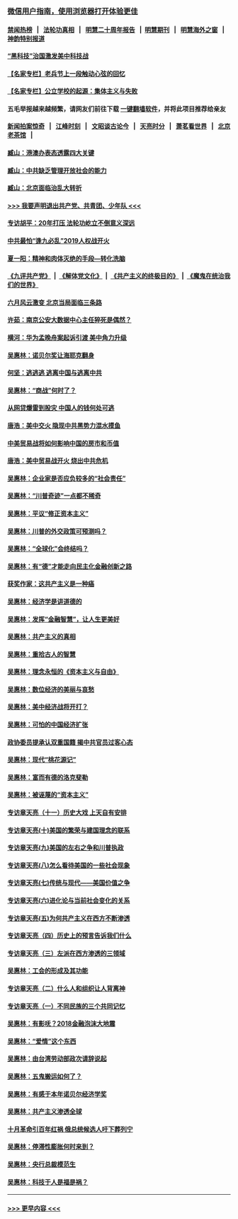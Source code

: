 ### [微信用户指南，使用浏览器打开体验更佳](https://github.com/gfw-breaker/banned-news1/blob/master/indexes/wechat-guide.md?t=0)
#### [禁闻热榜](热点新闻.md?t=0)  &nbsp;&nbsp;|&nbsp;&nbsp; [法轮功真相](https://github.com/gfw-breaker/truth/blob/master/README.md?t=0) &nbsp;&nbsp;|&nbsp;&nbsp; [明慧二十周年报告](https://github.com/gfw-breaker/mh-reports/blob/master/README.md?t=0) &nbsp;&nbsp;|&nbsp;&nbsp;[明慧期刊](https://github.com/gfw-breaker/mh-qikan) &nbsp;&nbsp;|&nbsp;&nbsp; [明慧海外之窗](https://github.com/gfw-breaker/mh-news/blob/master/README.md?t=0) &nbsp;&nbsp;|&nbsp;&nbsp; [神韵特别报道](https://github.com/gfw-breaker/mh-news/blob/master/shenyun.md?t=0)
#### [“黑科技”治国激发美中科技战](../pages/nsc423/n11638056.md?t=02081211) 
#### [【名家专栏】老兵节上一段触动心弦的回忆](../pages/nsc423/n11646016.md?t=02081211) 
#### [【名家专栏】公立学校的起源：集体主义与失败](../pages/nsc423/n11601833.md?t=02081211) 
#### 五毛举报越来越频繁，请网友们前往下载 [一键翻墙软件](https://github.com/gfw-breaker/ssr-accounts)，并将此项目推荐给亲友
#### [新闻拍案惊奇](https://github.com/gfw-breaker/banned-news1/blob/master/pages/link4.md) &nbsp;&nbsp;|&nbsp;&nbsp; [江峰时刻](https://github.com/gfw-breaker/banned-news1/blob/master/pages/link4.md) &nbsp;&nbsp;|&nbsp;&nbsp; [文昭谈古论今](https://github.com/gfw-breaker/banned-news1/blob/master/pages/link4.md) &nbsp;&nbsp;|&nbsp;&nbsp; [天亮时分](https://github.com/gfw-breaker/banned-news1/blob/master/pages/link4.md) &nbsp;&nbsp;|&nbsp;&nbsp; [萧茗看世界](https://github.com/gfw-breaker/banned-news1/blob/master/pages/link4.md) &nbsp;&nbsp;|&nbsp;&nbsp; [北京老茶馆](https://github.com/gfw-breaker/banned-news1/blob/master/pages/link4.md) &nbsp;&nbsp;|&nbsp;&nbsp; 
#### [臧山：港澳办表态透露四大关键](../pages/nsc423/n11421628.md?t=02081211) 
#### [臧山：中共缺乏管理开放社会的能力](../pages/nsc423/n11407457.md?t=02081211) 
#### [臧山：北京面临治乱大转折](../pages/nsc423/n11406895.md?t=02081211) 
#### [>>> 我要声明退出共产党、共青团、少年队 <<<](https://github.com/begood0513/goodnews/blob/master/quit/letter.md) 
#### [专访胡平：20年打压 法轮功屹立不倒意义深远](../pages/nsc423/n11398800.md?t=02081211) 
#### [中共最怕“逢九必乱”2019人权战开火](../pages/nsc423/n11385248.md?t=02081211) 
#### [夏一阳：精神和肉体灭绝的手段—转化洗脑](../pages/nsc423/n11368250.md?t=02081211) 
#### [《九评共产党》](https://github.com/begood0513/9ping.md/blob/master/README.md) &nbsp;|&nbsp; [《解体党文化》](../../../../jtdwh.md/blob/master/README.md)  &nbsp;|&nbsp; [《共产主义的终极目的》](../../../../gczydzjmd.md/blob/master/README.md) &nbsp;|&nbsp; [《魔鬼在统治我们的世界》](../../../../mgztzwmdsj.md/blob/master/README.md) 
#### [六月风云激变 北京当局面临三条路](../pages/nsc423/n11313668.md?t=02081211) 
#### [许茹：南京公安大数据中心主任猝死是偶然？](../pages/nsc423/n11064744.md?t=02081211) 
#### [横河：华为孟晚舟案起诉引渡 美中角力升级](../pages/nsc423/n11027230.md?t=02081211) 
#### [吴惠林：诺贝尔奖让海耶克翻身](../pages/nsc423/n10890049.md?t=02081211) 
#### [何坚：逃逃逃 逃离中国与逃离中共](../pages/nsc423/n10592891.md?t=02081211) 
#### [吴惠林：“商战”何时了？](../pages/nsc423/n10573558.md?t=02081211) 
#### [从网贷爆雷到股灾 中国人的钱何处可逃](../pages/nsc423/n10572800.md?t=02081211) 
#### [唐浩：美中交火 隐现中共黑势力混水摸鱼](../pages/nsc423/n10544040.md?t=02081211) 
#### [中美贸易战将如何影响中国的房市和币值](../pages/nsc423/n10543697.md?t=02081211) 
#### [唐浩：美中贸易战开火 烧出中共危机](../pages/nsc423/n10540126.md?t=02081211) 
#### [吴惠林：企业家是否应负较多的“社会责任”](../pages/nsc423/n10535022.md?t=02081211) 
#### [吴惠林：“川普奇迹”一点都不稀奇](../pages/nsc423/n10512808.md?t=02081211) 
#### [吴惠林：平议“修正资本主义”](../pages/nsc423/n10495724.md?t=02081211) 
#### [吴惠林：川普的外交政策可预测吗？](../pages/nsc423/n10462387.md?t=02081211) 
#### [吴惠林：“全球化”会终结吗？](../pages/nsc423/n10452838.md?t=02081211) 
#### [吴惠林：有“德”才能走向民主化金融创新之路](../pages/nsc423/n10432292.md?t=02081211) 
#### [获奖作家：这共产主义是一种癌](../pages/nsc423/n10431541.md?t=02081211) 
#### [吴惠林：经济学是讲道德的](../pages/nsc423/n10398014.md?t=02081211) 
#### [吴惠林：发挥“金融智慧”，让人生更美好](../pages/nsc423/n10375019.md?t=02081211) 
#### [吴惠林：共产主义的真相](../pages/nsc423/n10351394.md?t=02081211) 
#### [吴惠林：重拾古人的智慧](../pages/nsc423/n10337691.md?t=02081211) 
#### [吴惠林：理念永恒的《资本主义与自由》](../pages/nsc423/n10316274.md?t=02081211) 
#### [吴惠林：数位经济的美丽与哀愁](../pages/nsc423/n10292946.md?t=02081211) 
#### [吴惠林：美中经济战将开打？](../pages/nsc423/n10258825.md?t=02081211) 
#### [吴惠林：可怕的中国经济扩张](../pages/nsc423/n10219147.md?t=02081211) 
#### [政协委员提承认双重国籍 揭中共官员过客心态](../pages/nsc423/n10208809.md?t=02081211) 
#### [吴惠林：现代“桃花源记”](../pages/nsc423/n10185234.md?t=02081211) 
#### [吴惠林：富而有德的洛克斐勒](../pages/nsc423/n10142264.md?t=02081211) 
#### [吴惠林：被诬蔑的“资本主义”](../pages/nsc423/n10124816.md?t=02081211) 
#### [专访章天亮（十一）历史大戏 上天自有安排](../pages/nsc423/n10094905.md?t=02081211) 
#### [专访章天亮(十)美国的繁荣与建国理念的联系](../pages/nsc423/n10094899.md?t=02081211) 
#### [专访章天亮(九)美国的左右之争和川普执政](../pages/nsc423/n10094889.md?t=02081211) 
#### [专访章天亮(八)怎么看待美国的一些社会现象](../pages/nsc423/n10094857.md?t=02081211) 
#### [专访章天亮(七)传统与现代——美国价值之争](../pages/nsc423/n10093140.md?t=02081211) 
#### [专访章天亮(六)进化论与当前社会变化的关系](../pages/nsc423/n10092036.md?t=02081211) 
#### [专访章天亮(五)为何共产主义在西方不断渗透](../pages/nsc423/n10083620.md?t=02081211) 
#### [专访章天亮（四）历史上的预言告诉我们什么](../pages/nsc423/n10083606.md?t=02081211) 
#### [专访章天亮（三）左派在西方渗透的三领域](../pages/nsc423/n10081115.md?t=02081211) 
#### [吴惠林：工会的形成及其功能](../pages/nsc423/n10080633.md?t=02081211) 
#### [专访章天亮（二）什么人和组织让人背离神](../pages/nsc423/n10076637.md?t=02081211) 
#### [专访章天亮（一）不同民族的三个共同记忆](../pages/nsc423/n10074188.md?t=02081211) 
#### [吴惠林：有影呒？2018金融泡沫大地震](../pages/nsc423/n10040534.md?t=02081211) 
#### [吴惠林：“爱情”这个东西](../pages/nsc423/n10019423.md?t=02081211) 
#### [吴惠林：由台湾劳动部政次请辞说起](../pages/nsc423/n9979679.md?t=02081211) 
#### [吴惠林：五鬼搬运如何了？](../pages/nsc423/n9925338.md?t=02081211) 
#### [吴惠林：有感于本年诺贝尔经济学奖](../pages/nsc423/n9871883.md?t=02081211) 
#### [吴惠林：共产主义渗透全球](../pages/nsc423/n9812748.md?t=02081211) 
#### [十月革命引百年红祸 俄总统候选人吁下葬列宁](../pages/nsc423/n9810182.md?t=02081211) 
#### [吴惠林：停滞性膨胀何时来到？](../pages/nsc423/n9764136.md?t=02081211) 
#### [吴惠林：央行总裁模范生](../pages/nsc423/n9728134.md?t=02081211) 
#### [吴惠林：科技于人是福是祸？](../pages/nsc423/n9672982.md?t=02081211) 

----
#### [ >>> 更早内容 <<< ](../indexes/nsc423-earlier.md)

